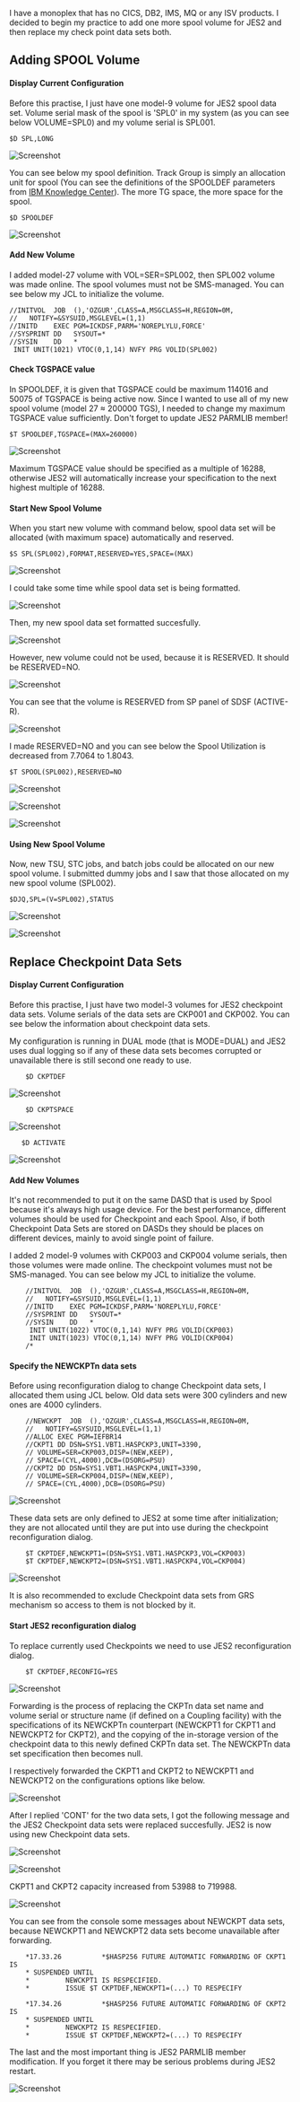 
I have a monoplex that has no CICS, DB2, IMS, MQ or any ISV products. I decided to begin my practice to add one more spool volume for JES2 and then replace my check point data sets both.

## Adding SPOOL Volume

#### Display Current Configuration

Before this practise, I just have one model-9 volume for JES2 spool data set. Volume serial mask of the spool is 'SPL0' in my system (as you can see below VOLUME=SPL0) and my volume serial is SPL001.

    $D SPL,LONG

![Screenshot](https://github.com/ozgurhepsag/Basic-z-OS-Utilities-and-Practices/blob/main/JES2%20Operations/ss/dspl%2Clong.PNG)

You can see below my spool definition. Track Group is simply an allocation unit for spool (You can see the definitions of the SPOOLDEF parameters from [IBM Knowledge Center](https://www.ibm.com/docs/en/zos/2.4.0?topic=definition-parameter-description-spooldef)). The more TG space, the more space for the spool.

    $D SPOOLDEF

![Screenshot](https://github.com/ozgurhepsag/Basic-z-OS-Utilities-and-Practices/blob/main/JES2%20Operations/ss/%24dspooldef.PNG)

#### Add New Volume

I added model-27 volume with VOL=SER=SPL002, then SPL002 volume was made online. The spool volumes must not be SMS-managed. You can see below my JCL to initialize the volume. 

    //INITVOL  JOB  (),'OZGUR',CLASS=A,MSGCLASS=H,REGION=0M,               
    //   NOTIFY=&SYSUID,MSGLEVEL=(1,1)                                     
    //INITD    EXEC PGM=ICKDSF,PARM='NOREPLYLU,FORCE'                      
    //SYSPRINT DD   SYSOUT=*                                               
    //SYSIN    DD   *                                                      
     INIT UNIT(1021) VTOC(0,1,14) NVFY PRG VOLID(SPL002)

#### Check TGSPACE value

In SPOOLDEF, it is given that TGSPACE could be maximum 114016 and 50075 of TGSPACE is being active now. Since I wanted to use all of my new spool volume (model 27 ≈ 200000 TGS), I needed to change my maximum TGSPACE value sufficiently. Don't forget to update JES2 PARMLIB member!

    $T SPOOLDEF,TGSPACE=(MAX=260000)
    
![Screenshot](https://github.com/ozgurhepsag/Basic-z-OS-Utilities-and-Practices/blob/main/JES2%20Operations/ss/%24T%20SPOOLDEF%2CTGSPACE.PNG)

Maximum TGSPACE value should be specified as a multiple of 16288, otherwise JES2 will automatically increase your specification to the next highest multiple of 16288.

#### Start New Spool Volume

When you start new volume with command below, spool data set will be allocated (with maximum space) automatically and reserved.

    $S SPL(SPL002),FORMAT,RESERVED=YES,SPACE=(MAX)

![Screenshot](https://github.com/ozgurhepsag/Basic-z-OS-Utilities-and-Practices/blob/main/JES2%20Operations/ss/being%20formatted.PNG)

I could take some time while spool data set is being formatted.

![Screenshot](https://github.com/ozgurhepsag/Basic-z-OS-Utilities-and-Practices/blob/main/JES2%20Operations/ss/new%20SPOOL%20data%20set%20formatting.PNG)

Then, my new spool data set formatted succesfully.

![Screenshot](https://github.com/ozgurhepsag/Basic-z-OS-Utilities-and-Practices/blob/main/JES2%20Operations/ss/volume%20active%20log.PNG)

However, new volume could not be used, because it is RESERVED. It should be RESERVED=NO.

![Screenshot](https://github.com/ozgurhepsag/Basic-z-OS-Utilities-and-Practices/blob/main/JES2%20Operations/ss/%24DSPL%2CLONG%20after.PNG)

You can see that the volume is RESERVED from SP panel of SDSF (ACTIVE-R).

![Screenshot](https://github.com/ozgurhepsag/Basic-z-OS-Utilities-and-Practices/blob/main/JES2%20Operations/ss/status%20ACTIVE-R.PNG)

I made RESERVED=NO and you can see below the Spool Utilization is decreased from 7.7064 to 1.8043.

    $T SPOOL(SPL002),RESERVED=NO

![Screenshot](https://github.com/ozgurhepsag/Basic-z-OS-Utilities-and-Practices/blob/main/JES2%20Operations/ss/RESERVED%3DNO.PNG)

![Screenshot](https://github.com/ozgurhepsag/Basic-z-OS-Utilities-and-Practices/blob/main/JES2%20Operations/ss/SP%20panel%20after.PNG)

![Screenshot](https://github.com/ozgurhepsag/Basic-z-OS-Utilities-and-Practices/blob/main/JES2%20Operations/ss/%24DSPL%2CLONG%20RESERVED%3DNO.PNG)

#### Using New Spool Volume

Now, new TSU, STC jobs, and batch jobs could be allocated on our new spool volume. I submitted dummy jobs and I saw that those allocated on my new spool volume (SPL002).

    $DJQ,SPL=(V=SPL002),STATUS 

![Screenshot](https://github.com/ozgurhepsag/Basic-z-OS-Utilities-and-Practices/blob/main/JES2%20Operations/ss/spl002%20status.PNG)

![Screenshot](https://github.com/ozgurhepsag/Basic-z-OS-Utilities-and-Practices/blob/main/JES2%20Operations/ss/SP%20panel%20used.PNG)


## Replace Checkpoint Data Sets

#### Display Current Configuration

Before this practise, I just have two model-3 volumes for JES2 checkpoint data sets. Volume serials of the data sets are CKP001 and CKP002. You can see below the information about checkpoint data sets.

My configuration is running in DUAL mode (that is MODE=DUAL) and JES2 uses dual logging so if any of these data sets becomes corrupted or unavailable there is still second one ready to use.

        $D CKPTDEF 
        
![Screenshot](https://github.com/ozgurhepsag/Basic-z-OS-Utilities-and-Practices/blob/main/JES2%20Operations/ss/%24D%20CKPTDEF.PNG)

        $D CKPTSPACE

![Screenshot](https://github.com/ozgurhepsag/Basic-z-OS-Utilities-and-Practices/blob/main/JES2%20Operations/ss/%24D%20CKPTSPACE.PNG)

       $D ACTIVATE
       
![Screenshot](https://github.com/ozgurhepsag/Basic-z-OS-Utilities-and-Practices/blob/main/JES2%20Operations/ss/%24DACTIVATE.PNG)


#### Add New Volumes

It's not recommended to put it on the same DASD that is used by Spool because it's always high usage device. For the best performance, different volumes should be used for Checkpoint and each Spool. Also, if both Checkpoint Data Sets are stored on DASDs they should be places on different devices, mainly to avoid single point of failure.

I added 2 model-9 volumes with CKP003 and CKP004 volume serials, then those volumes were made online. The checkpoint volumes must not be SMS-managed. You can see below my JCL to initialize the volume. 

        //INITVOL  JOB  (),'OZGUR',CLASS=A,MSGCLASS=H,REGION=0M,        
        //   NOTIFY=&SYSUID,MSGLEVEL=(1,1)                              
        //INITD    EXEC PGM=ICKDSF,PARM='NOREPLYLU,FORCE'               
        //SYSPRINT DD   SYSOUT=*                                        
        //SYSIN    DD   *                                               
         INIT UNIT(1022) VTOC(0,1,14) NVFY PRG VOLID(CKP003)            
         INIT UNIT(1023) VTOC(0,1,14) NVFY PRG VOLID(CKP004)            
        /*         

#### Specify the NEWCKPTn data sets

Before using reconfiguration dialog to change Checkpoint data sets, I allocated them using JCL below. Old data sets were 300 cylinders and new ones are 4000 cylinders.

        //NEWCKPT  JOB  (),'OZGUR',CLASS=A,MSGCLASS=H,REGION=0M,         
        //   NOTIFY=&SYSUID,MSGLEVEL=(1,1)                               
        //ALLOC EXEC PGM=IEFBR14                                         
        //CKPT1 DD DSN=SYS1.VBT1.HASPCKP3,UNIT=3390,                     
        // VOLUME=SER=CKP003,DISP=(NEW,KEEP),                            
        // SPACE=(CYL,4000),DCB=(DSORG=PSU)                              
        //CKPT2 DD DSN=SYS1.VBT1.HASPCKP4,UNIT=3390,                     
        // VOLUME=SER=CKP004,DISP=(NEW,KEEP),                            
        // SPACE=(CYL,4000),DCB=(DSORG=PSU)                              

![Screenshot](https://github.com/ozgurhepsag/Basic-z-OS-Utilities-and-Practices/blob/main/JES2%20Operations/ss/CKPT%20volumes.PNG)

These data sets are only defined to JES2 at some time after initialization; they are not allocated until they are put into use during the checkpoint reconfiguration dialog.

        $T CKPTDEF,NEWCKPT1=(DSN=SYS1.VBT1.HASPCKP3,VOL=CKP003)
        $T CKPTDEF,NEWCKPT2=(DSN=SYS1.VBT1.HASPCKP4,VOL=CKP004)

![Screenshot](https://github.com/ozgurhepsag/Basic-z-OS-Utilities-and-Practices/blob/main/JES2%20Operations/ss/%24D%20CKPTDEF%20after.PNG)

It is also recommended to exclude Checkpoint data sets from GRS mechanism so access to them is not blocked by it.

#### Start JES2 reconfiguration dialog

To replace currently used Checkpoints we need to use JES2 reconfiguration dialog.

        $T CKPTDEF,RECONFIG=YES

![Screenshot](https://github.com/ozgurhepsag/Basic-z-OS-Utilities-and-Practices/blob/main/JES2%20Operations/ss/JES2%20Checkpoint%20Reconfiguration%20Options.PNG)

Forwarding is the process of replacing the CKPTn data set name and volume serial or structure name (if defined on a Coupling facility) with the specifications of its NEWCKPTn counterpart (NEWCKPT1 for CKPT1 and NEWCKPT2 for CKPT2), and the copying of the in-storage version of the checkpoint data to this newly defined CKPTn data set. The NEWCKPTn data set specification then becomes null.

I respectively forwarded the CKPT1 and CKPT2 to NEWCKPT1 and NEWCKPT2 on the configurations options like below.

![Screenshot](https://github.com/ozgurhepsag/Basic-z-OS-Utilities-and-Practices/blob/main/JES2%20Operations/ss/JES2%20CKPT1%20to%20NEWCKPT1.PNG)

After I replied 'CONT' for the two data sets, I got the following message and the JES2 Checkpoint data sets were replaced succesfully. JES2 is now using new Checkpoint data sets.

![Screenshot](https://github.com/ozgurhepsag/Basic-z-OS-Utilities-and-Practices/blob/main/JES2%20Operations/ss/checkpoint%20reconfiguration%20completed.PNG)

![Screenshot](https://github.com/ozgurhepsag/Basic-z-OS-Utilities-and-Practices/blob/main/JES2%20Operations/ss/%24D%20CKPTDEF%20after%20reconf.PNG)

CKPT1 and CKPT2 capacity increased from 53988 to 719988.

![Screenshot](https://github.com/ozgurhepsag/Basic-z-OS-Utilities-and-Practices/blob/main/JES2%20Operations/ss/%24D%20CKPTSPACE%20after%20reconf.PNG)

You can see from the console some messages about NEWCKPT data sets, because NEWCKPT1 and NEWCKPT2 data sets become unavailable after forwarding.

        *17.33.26          *$HASP256 FUTURE AUTOMATIC FORWARDING OF CKPT1 IS       
        * SUSPENDED UNTIL                                                          
        *         NEWCKPT1 IS RESPECIFIED.                                         
        *         ISSUE $T CKPTDEF,NEWCKPT1=(...) TO RESPECIFY                     

        *17.34.26          *$HASP256 FUTURE AUTOMATIC FORWARDING OF CKPT2 IS   
        * SUSPENDED UNTIL                                                      
        *         NEWCKPT2 IS RESPECIFIED.                                     
        *         ISSUE $T CKPTDEF,NEWCKPT2=(...) TO RESPECIFY                 	   

The last and the most important thing is JES2 PARMLIB member modification. If you forget it there may be serious problems during JES2 restart.

![Screenshot](https://github.com/ozgurhepsag/Basic-z-OS-Utilities-and-Practices/blob/main/JES2%20Operations/ss/jes2%20parmblib%20member.PNG)

